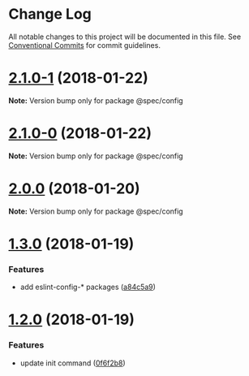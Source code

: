# Change Log

All notable changes to this project will be documented in this file.
See [Conventional Commits](https://conventionalcommits.org) for commit guidelines.

<a name="2.1.0-1"></a>
# [2.1.0-1](https://github.com/joshblack/spec/tree/master/packages/spec-config/compare/v2.1.0-0...v2.1.0-1) (2018-01-22)




**Note:** Version bump only for package @spec/config

<a name="2.1.0-0"></a>
# [2.1.0-0](https://github.com/joshblack/spec/tree/master/packages/spec-config/compare/v2.0.0...v2.1.0-0) (2018-01-22)




**Note:** Version bump only for package @spec/config

<a name="2.0.0"></a>
# [2.0.0](https://github.com/joshblack/spec/tree/master/packages/spec-config/compare/v1.3.1...v2.0.0) (2018-01-20)




**Note:** Version bump only for package @spec/config

<a name="1.3.0"></a>
# [1.3.0](https://github.com/joshblack/spec/tree/master/packages/spec-config/compare/v1.2.0...v1.3.0) (2018-01-19)


### Features

* add eslint-config-* packages ([a84c5a9](https://github.com/joshblack/spec/tree/master/packages/spec-config/commit/a84c5a9))




<a name="1.2.0"></a>
# [1.2.0](https://github.com/joshblack/spec/tree/master/packages/spec-config/compare/v1.1.6...v1.2.0) (2018-01-19)


### Features

* update init command ([0f6f2b8](https://github.com/joshblack/spec/tree/master/packages/spec-config/commit/0f6f2b8))
